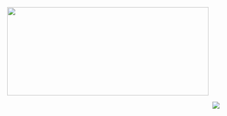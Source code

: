 <p align="center">
  <img src="https://lh3.googleusercontent.com/pw/AP1GczMW-B-JPkJtp_GXMFhbxJWrMbCBgQxPN9gFR1NqabL-GQNyFX5Gg6CkZrt-hdvsz8-CxUTr2gSMEET9GLkn5WBbdtPhZPrAuBgT7RuXdTIidGYb609bLpXMzZbXT9w-T5eFypPJyMaoJDDwgjMpoQyyJQ=w727-h970-s-no-gm" width=95% height=200px>
</p>

<p align="right">
  <a href="confismp.uk">
  <img src="https://komarev.com/ghpvc/?username=iT3g4n&color=dc143c" />
</p>
